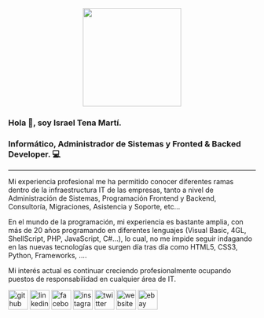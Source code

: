 <div id="header" align="center">
  <img src="https://itmsolucions.es/israeltenamarti/img/perfil.png" width="200"/>
</div>

### Hola 👋, soy Israel Tena Martí.
### Informático, Administrador de Sistemas y Fronted & Backed Developer. 💻

---

Mi experiencia profesional me ha permitido conocer diferentes ramas dentro de la infraestructura IT de las empresas, tanto a nivel de Administración de Sistemas, Programación Frontend y Backend, Consultoría, Migraciones, Asistencia y Soporte, etc…

En el mundo de la programación, mi experiencia es bastante amplia, con más de 20 años programando en diferentes lenguajes (Visual Basic, 4GL, ShellScript, PHP, JavaScript, C#...), lo cual, no me impide seguir indagando en las nuevas tecnologías que surgen día tras día como HTML5, CSS3, Python, Frameworks, ....

Mi interés actual es continuar creciendo profesionalmente ocupando puestos de responsabilidad en cualquier área de IT.


[<img src='https://cdn.jsdelivr.net/npm/simple-icons@3.0.1/icons/github.svg' alt='github' height='40'>](https://github.com/israeltenamarti)  [<img src='https://cdn.jsdelivr.net/npm/simple-icons@3.0.1/icons/linkedin.svg' alt='linkedin' height='40'>](https://www.linkedin.com/in/https://www.linkedin.com/in/israeltenamarti/)  [<img src='https://cdn.jsdelivr.net/npm/simple-icons@3.0.1/icons/facebook.svg' alt='facebook' height='40'>](https://www.facebook.com/https://www.facebook.com/IsraelTenaMarti)  [<img src='https://cdn.jsdelivr.net/npm/simple-icons@3.0.1/icons/instagram.svg' alt='instagram' height='40'>](https://www.instagram.com/https://www.instagram.com/israeltenamarti/)  [<img src='https://cdn.jsdelivr.net/npm/simple-icons@3.0.1/icons/twitter.svg' alt='twitter' height='40'>](https://twitter.com/@IsraelTenaMarti)  [<img src='https://cdn.jsdelivr.net/npm/simple-icons@3.0.1/icons/icloud.svg' alt='website' height='40'>](https://itmsolucions.es/israeltenamarti)  [<img src='https://cdn.jsdelivr.net/npm/simple-icons@3.0.1/icons/mail-dot-ru.svg' alt='ebay' height='40'>](mailto:itmpc@hotmail.com) 

